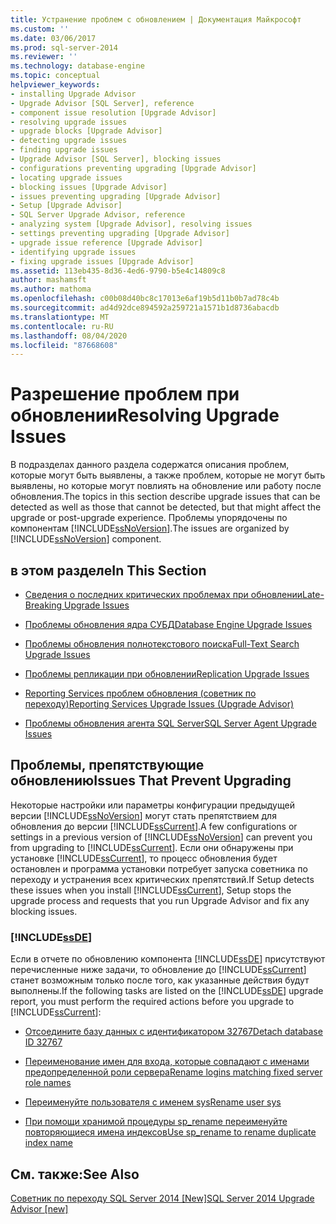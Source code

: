 ```yaml
---
title: Устранение проблем с обновлением | Документация Майкрософт
ms.custom: ''
ms.date: 03/06/2017
ms.prod: sql-server-2014
ms.reviewer: ''
ms.technology: database-engine
ms.topic: conceptual
helpviewer_keywords:
- installing Upgrade Advisor
- Upgrade Advisor [SQL Server], reference
- component issue resolution [Upgrade Advisor]
- resolving upgrade issues
- upgrade blocks [Upgrade Advisor]
- detecting upgrade issues
- finding upgrade issues
- Upgrade Advisor [SQL Server], blocking issues
- configurations preventing upgrading [Upgrade Advisor]
- locating upgrade issues
- blocking issues [Upgrade Advisor]
- issues preventing upgrading [Upgrade Advisor]
- Setup [Upgrade Advisor]
- SQL Server Upgrade Advisor, reference
- analyzing system [Upgrade Advisor], resolving issues
- settings preventing upgrading [Upgrade Advisor]
- upgrade issue reference [Upgrade Advisor]
- identifying upgrade issues
- fixing upgrade issues [Upgrade Advisor]
ms.assetid: 113eb435-8d36-4ed6-9790-b5e4c14809c8
author: mashamsft
ms.author: mathoma
ms.openlocfilehash: c00b08d40bc8c17013e6af19b5d11b0b7ad78c4b
ms.sourcegitcommit: ad4d92dce894592a259721a1571b1d8736abacdb
ms.translationtype: MT
ms.contentlocale: ru-RU
ms.lasthandoff: 08/04/2020
ms.locfileid: "87668608"
---
```

# <a name="resolving-upgrade-issues"></a><span data-ttu-id="b24c3-102">Разрешение проблем при обновлении</span><span class="sxs-lookup"><span data-stu-id="b24c3-102">Resolving Upgrade Issues</span></span>
  <span data-ttu-id="b24c3-103">В подразделах данного раздела содержатся описания проблем, которые могут быть выявлены, а также проблем, которые не могут быть выявлены, но которые могут повлиять на обновление или работу после обновления.</span><span class="sxs-lookup"><span data-stu-id="b24c3-103">The topics in this section describe upgrade issues that can be detected as well as those that cannot be detected, but that might affect the upgrade or post-upgrade experience.</span></span> <span data-ttu-id="b24c3-104">Проблемы упорядочены по компонентам [!INCLUDE[ssNoVersion](../../includes/ssnoversion-md.md)].</span><span class="sxs-lookup"><span data-stu-id="b24c3-104">The issues are organized by [!INCLUDE[ssNoVersion](../../includes/ssnoversion-md.md)] component.</span></span>  
  
## <a name="in-this-section"></a><span data-ttu-id="b24c3-105">в этом разделе</span><span class="sxs-lookup"><span data-stu-id="b24c3-105">In This Section</span></span>  
  
-   [<span data-ttu-id="b24c3-106">Сведения о последних критических проблемах при обновлении</span><span class="sxs-lookup"><span data-stu-id="b24c3-106">Late-Breaking Upgrade Issues</span></span>](../../../2014/sql-server/install/late-breaking-upgrade-issues.md)  
  
-   [<span data-ttu-id="b24c3-107">Проблемы обновления ядра СУБД</span><span class="sxs-lookup"><span data-stu-id="b24c3-107">Database Engine Upgrade Issues</span></span>](../../../2014/sql-server/install/database-engine-upgrade-issues.md)  
  
-   [<span data-ttu-id="b24c3-108">Проблемы обновления полнотекстового поиска</span><span class="sxs-lookup"><span data-stu-id="b24c3-108">Full-Text Search Upgrade Issues</span></span>](../../../2014/sql-server/install/full-text-search-upgrade-issues.md)  
  
-   [<span data-ttu-id="b24c3-109">Проблемы репликации при обновлении</span><span class="sxs-lookup"><span data-stu-id="b24c3-109">Replication Upgrade Issues</span></span>](../../../2014/sql-server/install/replication-upgrade-issues.md)  
  
-   [<span data-ttu-id="b24c3-110">Reporting Services проблем обновления &#40;советник по переходу&#41;</span><span class="sxs-lookup"><span data-stu-id="b24c3-110">Reporting Services Upgrade Issues &#40;Upgrade Advisor&#41;</span></span>](../../../2014/sql-server/install/reporting-services-upgrade-issues-upgrade-advisor.md)  
  
-   [<span data-ttu-id="b24c3-111">Проблемы обновления агента SQL Server</span><span class="sxs-lookup"><span data-stu-id="b24c3-111">SQL Server Agent Upgrade Issues</span></span>](../../../2014/sql-server/install/sql-server-agent-upgrade-issues.md)  
  
## <a name="issues-that-prevent-upgrading"></a><span data-ttu-id="b24c3-112">Проблемы, препятствующие обновлению</span><span class="sxs-lookup"><span data-stu-id="b24c3-112">Issues That Prevent Upgrading</span></span>  
 <span data-ttu-id="b24c3-113">Некоторые настройки или параметры конфигурации предыдущей версии [!INCLUDE[ssNoVersion](../../includes/ssnoversion-md.md)] могут стать препятствием для обновления до версии [!INCLUDE[ssCurrent](../../includes/sscurrent-md.md)].</span><span class="sxs-lookup"><span data-stu-id="b24c3-113">A few configurations or settings in a previous version of [!INCLUDE[ssNoVersion](../../includes/ssnoversion-md.md)] can prevent you from upgrading to [!INCLUDE[ssCurrent](../../includes/sscurrent-md.md)].</span></span> <span data-ttu-id="b24c3-114">Если они обнаружены при установке [!INCLUDE[ssCurrent](../../includes/sscurrent-md.md)], то процесс обновления будет остановлен и программа установки потребует запуска советника по переходу и устранения всех критических препятствий.</span><span class="sxs-lookup"><span data-stu-id="b24c3-114">If Setup detects these issues when you install [!INCLUDE[ssCurrent](../../includes/sscurrent-md.md)], Setup stops the upgrade process and requests that you run Upgrade Advisor and fix any blocking issues.</span></span>  
  
### [!INCLUDE[ssDE](../../includes/ssde-md.md)]  
 <span data-ttu-id="b24c3-115">Если в отчете по обновлению компонента [!INCLUDE[ssDE](../../includes/ssde-md.md)] присутствуют перечисленные ниже задачи, то обновление до [!INCLUDE[ssCurrent](../../includes/sscurrent-md.md)] станет возможным только после того, как указанные действия будут выполнены.</span><span class="sxs-lookup"><span data-stu-id="b24c3-115">If the following tasks are listed on the [!INCLUDE[ssDE](../../includes/ssde-md.md)] upgrade report, you must perform the required actions before you upgrade to [!INCLUDE[ssCurrent](../../includes/sscurrent-md.md)]:</span></span>  
  
-   [<span data-ttu-id="b24c3-116">Отсоедините базу данных с идентификатором 32767</span><span class="sxs-lookup"><span data-stu-id="b24c3-116">Detach database ID 32767</span></span>](../../../2014/sql-server/install/detach-database-id-32767.md)  
  
-   [<span data-ttu-id="b24c3-117">Переименование имен для входа, которые совпадают с именами предопределенной роли сервера</span><span class="sxs-lookup"><span data-stu-id="b24c3-117">Rename logins matching fixed server role names</span></span>](../../../2014/sql-server/install/rename-logins-matching-fixed-server-role-names.md)  
  
-   [<span data-ttu-id="b24c3-118">Переименуйте пользователя с именем sys</span><span class="sxs-lookup"><span data-stu-id="b24c3-118">Rename user sys</span></span>](../../../2014/sql-server/install/rename-user-sys.md)  
  
-   [<span data-ttu-id="b24c3-119">При помощи хранимой процедуры sp_rename переименуйте повторяющиеся имена индексов</span><span class="sxs-lookup"><span data-stu-id="b24c3-119">Use sp_rename to rename duplicate index name</span></span>](../../../2014/sql-server/install/use-sp-rename-to-rename-duplicate-index-name.md)  
  
## <a name="see-also"></a><span data-ttu-id="b24c3-120">См. также:</span><span class="sxs-lookup"><span data-stu-id="b24c3-120">See Also</span></span>  
 [<span data-ttu-id="b24c3-121">Советник по переходу SQL Server 2014 &#91;New&#93;</span><span class="sxs-lookup"><span data-stu-id="b24c3-121">SQL Server 2014 Upgrade Advisor &#91;new&#93;</span></span>](sql-server-2014-upgrade-advisor.md)  
  
  
